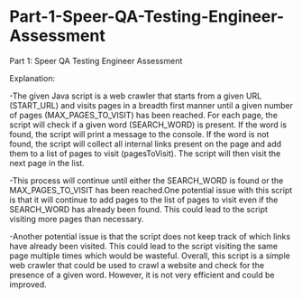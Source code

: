 # Part-1-Speer-QA-Testing-Engineer-Assessment
Part 1: Speer QA Testing Engineer Assessment

Explanation:

-The given Java script is a web crawler that starts from a given URL (START_URL) and visits
pages in a breadth first manner until a given number of pages (MAX_PAGES_TO_VISIT) has been
reached. For each page, the script will check if a given word (SEARCH_WORD) is present. If
the word is found, the script will print a message to the console. If the word is not found,
the script will collect all internal links present on the page and add them to a list of pages
to visit (pagesToVisit). The script will then visit the next page in the list.

-This process will continue until either the SEARCH_WORD is found or the MAX_PAGES_TO_VISIT
has been reached.One potential issue with this script is that it will continue to add pages to the list of pages to visit even if the SEARCH_WORD has already been found. This could lead to the script
visiting more pages than necessary.

-Another potential issue is that the script does not keep track of which links have already been
visited. This could lead to the script visiting the same page multiple times which would be
wasteful. Overall, this script is a simple web crawler that could be used to crawl a website and check
for the presence of a given word. However, it is not very efficient and could be improved.
